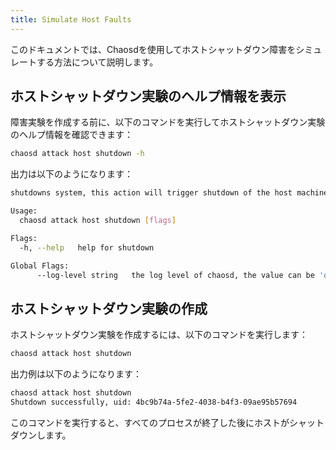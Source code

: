 ```yaml
---
title: Simulate Host Faults
---
```


このドキュメントでは、Chaosdを使用してホストシャットダウン障害をシミュレートする方法について説明します。

## ホストシャットダウン実験のヘルプ情報を表示

障害実験を作成する前に、以下のコマンドを実行してホストシャットダウン実験のヘルプ情報を確認できます：

```bash
chaosd attack host shutdown -h
```

出力は以下のようになります：

```bash
shutdowns system, this action will trigger shutdown of the host machine

Usage:
  chaosd attack host shutdown [flags]

Flags:
  -h, --help   help for shutdown

Global Flags:
      --log-level string   the log level of chaosd, the value can be 'debug', 'info', 'warn' and 'error'
```

## ホストシャットダウン実験の作成

ホストシャットダウン実験を作成するには、以下のコマンドを実行します：

```bash
chaosd attack host shutdown
```

出力例は以下のようになります：

```bash
chaosd attack host shutdown
Shutdown successfully, uid: 4bc9b74a-5fe2-4038-b4f3-09ae95b57694
```

このコマンドを実行すると、すべてのプロセスが終了した後にホストがシャットダウンします。